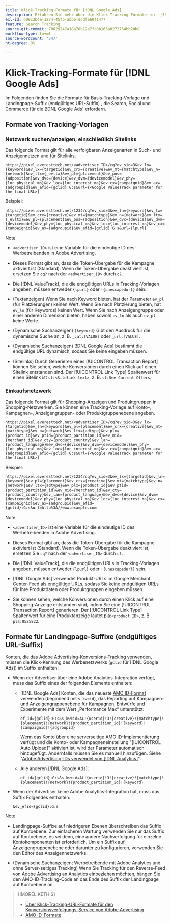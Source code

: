 ```yaml
---
title: Klick-Tracking-Formate für [!DNL Google Ads]
description: Erfahren Sie mehr über die Klick-Tracking-Formate für  [!DNL Google Ads] .
exl-id: d09c3b4e-1274-45fb-abb6-dddfe60f1477
feature: Search Tracking
source-git-commit: 70629247a18a78b12a7fc8b166a0272764bb20b8
workflow-type: tm+mt
source-wordcount: '547'
ht-degree: 0%

---
```


# Klick-Tracking-Formate für [!DNL Google Ads]

Im Folgenden finden Sie die Formate für Basis-Tracking-Vorlage und Landingpage-Suffix (endgültiges URL-Suffix) , die Search, Social und Commerce für die [!DNL Google Ads] erfordern.

## Formate von Tracking-Vorlagen

### Netzwerk suchen/anzeigen, einschließlich Sitelinks

Das folgende Format gilt für alle verfolgbaren Anzeigenarten in Such- und Anzeigennetzen und für Sitelinks.

`https://pixel.everesttech.net/<advertiser_ID>/cq?ev_sid=3&ev_ln={keyword}&ev_lx={targetid}&ev_crx={creative}&ev_mt={matchtype}&ev_n={network}&ev_ltx={_evltx}&ev_pl={placement}&ev_pos={adposition}&ev_dvc={device}&ev_dvm={devicemodel}&ev_phy={loc_physical_ms}&ev_loc={loc_interest_ms}&ev_cx={campaignid}&ev_ax={adgroupid}&ev_efid={gclid}:G:s&url={<Google ValueTrack parameter for the final URL>}`

Beispiel:

`https://pixel.everesttech.net/1234/cq?ev_sid=3&ev_ln={keyword}&ev_lx={targetid}&ev_crx={creative}&ev_mt={matchtype}&ev_n={network}&ev_ltx={_evltx}&ev_pl={placement}&ev_pos={adposition}&ev_dvc={device}&ev_dvm={devicemodel}&ev_phy={loc_physical_ms}&ev_loc={loc_interest_ms}&ev_cx={campaignid}&ev_ax={adgroupid}&ev_efid={gclid}:G:s&url={lpurl}`

>[!NOTE]
>
>* `<advertiser_ID>` ist eine Variable für die eindeutige ID des Werbetreibenden in Adobe Advertising.
>
>* Dieses Format gibt an, dass die Token-Übergabe für die Kampagne aktiviert ist (Standard). Wenn die Token-Übergabe deaktiviert ist, ersetzen Sie `cq?` nach der `<advertiser_ID>` durch `c?`.
>
>* Die [!DNL ValueTrack], die die endgültigen URLs in Tracking-Vorlagen angeben, müssen entweder `{lpurl}` oder `!{unescapedurl}` sein.
>
>* (Textanzeigen) Wenn Sie nach Keyword bieten, hat der Parameter `ev_pl` (für Platzierungen) keinen Wert. Wenn Sie nach Platzierung bieten, hat `ev_ln` (für Keywords) keinen Wert. Wenn Sie nach Anzeigengruppe oder einer anderen Dimension bieten, haben sowohl `ev_ln` als auch `ev_pl` keine Werte.
>
>* (Dynamische Suchanzeigen) `{keyword}` Gibt den Ausdruck für die dynamische Suche an, z. B. `_cat:[VALUE]` oder `_url:[VALUE]`.
>
>* (Dynamische Suchanzeigen) [!DNL Google Ads] bestimmt die endgültige URL dynamisch, sodass Sie keine eingeben müssen.
>
>* (Sitelinks) Durch Generieren eines [!UICONTROL Transaction Report] können Sie sehen, welche Konversionen durch einen Klick auf einen Sitelink entstanden sind. Der [!UICONTROL Link Type] Spaltenwert für einen Sitelink ist `sl:<Sitelink text>`, z. B. `sl:See Current Offers`.

### Einkaufsnetzwerk

Das folgende Format gilt für Shopping-Anzeigen und Produktgruppen in Shopping-Netzwerken. Sie können eine Tracking-Vorlage auf Konto-, Kampagnen-, Anzeigengruppen- oder Produktgruppenebene angeben.

`https://pixel.everesttech.net/<advertiser_ID>/cq?ev_sid=3&ev_lx={targetid}&ev_ln={keyword}&ev_pl={placement}&ev_crx={creative}&ev_mt={matchtype}&ev_n={network}&ev_ltx={adtype}&ev_plx={product_id}&ev_ptid={product_partition_id}&ev_mid={merchant_id}&ev_cty={product_country}&ev_lan={product_language}&ev_dvc={device}&ev_dvm={devicemodel}&ev_phy={loc_physical_ms}&ev_loc={loc_interest_ms}&ev_cx={campaignid}&ev_ax={adgroupid}&ev_efid={gclid}:G:s&url={<Google ValueTrack parameter for the final URL>}`

Beispiel:

`https://pixel.everesttech.net/1234/cq?ev_sid=3&ev_lx={targetid}&ev_ln={keyword}&ev_pl={placement}&ev_crx={creative}&ev_mt={matchtype}&ev_n={network}&ev_ltx={adtype}&ev_plx={product_id}&ev_ptid={product_partition_id}&ev_mid={merchant_id}&ev_cty={product_country}&ev_lan={product_language}&ev_dvc={device}&ev_dvm={devicemodel}&ev_phy={loc_physical_ms}&ev_loc={loc_interest_ms}&ev_cx={campaignid}&ev_ax={adgroupid}&ev_efid={gclid}:G:s&url=http%3A//www.example.com`

>[!NOTE]
>
>* `<advertiser_ID>` ist eine Variable für die eindeutige ID des Werbetreibenden in Adobe Advertising.
>
>* Dieses Format gibt an, dass die Token-Übergabe für die Kampagne aktiviert ist (Standard). Wenn die Token-Übergabe deaktiviert ist, ersetzen Sie `cq?` nach der `<advertiser_ID>` durch `c?`.
>
>* Die [!DNL ValueTrack], die die endgültigen URLs in Tracking-Vorlagen angeben, müssen entweder `{lpurl}` oder `!{unescapedurl}` sein.
>
>* [!DNL Google Ads] verwendet Produkt-URLs im Google Merchant Center-Feed als endgültige URLs, sodass Sie keine endgültigen URLs für Ihre Produktdaten oder Produktgruppen eingeben müssen.
>
>* Sie können sehen, welche Konversionen durch einen Klick auf eine Shopping-Anzeige entstanden sind, indem Sie eine [!UICONTROL Transaction Report] generieren. Der [!UICONTROL Link Type] Spaltenwert für eine Produktanzeige lautet pla:`<product ID>`, z. B. `pla:8525822`.

## Formate für Landingpage-Suffixe (endgültiges URL-Suffix)

Konten, die das Adobe Advertising-Konversions-Tracking verwenden, müssen die Klick-Kennung des Werbenetzwerks (`gclid` für [!DNL Google Ads]) im Suffix enthalten:

* Wenn der Advertiser über eine Adobe Analytics-Integration verfügt, muss das Suffix eines der folgenden Elemente enthalten:

   * [!DNL Google Ads] Konten, die das neueste [AMO ID-Format](/help/integrations/analytics/ids.md#amo-id-formats) verwenden (beginnend mit `s_kwcid`), das Reporting auf Kampagnen- und Anzeigengruppenebene für Kampagnen, Entwürfe und Experimente mit dem Wert „Performance Max“ unterstützt:

     `ef_id={gclid}:G:s&s_kwcid=AL!{userid}!3!{creative}!{matchtype}!{placement}!{network}!{product_partition_id}!{keyword}!{campaignid}!{adgroupid}`

     Wenn das Konto über eine serverseitige AMO ID-Implementierung verfügt und die Konto- oder Kampagneneinstellung &quot;[!UICONTROL Auto Upload]&quot; aktiviert ist, wird der Parameter automatisch hinzugefügt. Andernfalls müssen Sie es manuell hinzufügen. Siehe &quot;[Adobe Advertising-IDs verwendet von [!DNL Analytics]](/help/integrations/analytics/ids.md#amo-id-implement)&quot;.

   * Alle anderen [!DNL Google Ads]:

     `ef_id={gclid}:G:s&s_kwcid=AL!{userid}!3!{creative}!{matchtype}!{placement}!{network}!{product_partition_id}!{keyword}`

* Wenn der Advertiser keine Adobe Analytics-Integration hat, muss das Suffix Folgendes enthalten:

  `&ev_efid={gclid}:G:s`

>[!NOTE]
>
>* Landingpage-Suffixe auf niedrigeren Ebenen überschreiben das Suffix auf Kontoebene. Zur einfacheren Wartung verwenden Sie nur das Suffix auf Kontoebene, es sei denn, eine andere Nachverfolgung für einzelne Kontokomponenten ist erforderlich. Um ein Suffix auf Anzeigengruppenebene oder darunter zu konfigurieren, verwenden Sie den Editor des Anzeigennetzwerks.
>
>* (Dynamische Suchanzeigen; Werbetreibende mit Adobe Analytics und ohne Server-seitiges Tracking) Wenn Sie Tracking für den Reverse-Feed von Adobe Advertising an Analytics einbeziehen möchten, hängen Sie den AMO-ID-Tracking-Code an das Ende des Suffix der Landingpage auf Kontoebene an.

>[!MORELIKETHIS]
>
>* [Über Klick-Tracking-URL-Formate für den Konversionsverfolgungs-Service von Adobe Advertising](formats-click-tracking-about.md)
>* [AMO ID-Formate](/help/integrations/analytics/ids.md#amo-id-formats)
